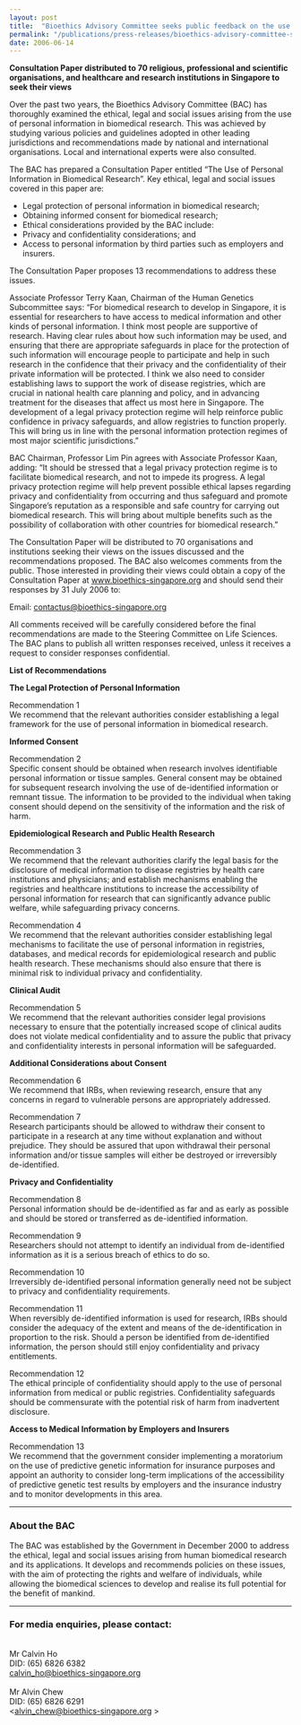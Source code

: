 ```yaml
---
layout: post
title:  "Bioethics Advisory Committee seeks public feedback on the use of personal information in biomedical research"
permalink: "/publications/press-releases/bioethics-advisory-committee-seeks-public-feedback-on-the-use-of-personal-information-in-biomedical-research"
date: 2006-06-14
---
```


**Consultation Paper distributed to 70 religious, professional and scientific organisations, and healthcare and research institutions in Singapore to seek their views**

Over the past two years, the Bioethics Advisory Committee (BAC) has thoroughly examined the ethical, legal and social issues arising from the use of personal information in biomedical research. This was achieved by studying various policies and guidelines adopted in other leading jurisdictions and recommendations made by national and international organisations. Local and international experts were also consulted.

The BAC has prepared a Consultation Paper entitled “The Use of Personal Information in Biomedical Research”. Key ethical, legal and social issues covered in this paper are:
- Legal protection of personal information in biomedical research;
- Obtaining informed consent for biomedical research;
- Ethical considerations provided by the BAC include:
- Privacy and confidentiality considerations; and
- Access to personal information by third parties such as employers and insurers. 

The Consultation Paper proposes 13 recommendations to address these issues.

Associate Professor Terry Kaan, Chairman of the Human Genetics Subcommittee says: “For biomedical research to develop in Singapore, it is essential for researchers to have access to medical information and other kinds of personal information. I think most people are supportive of research. Having clear rules about how such information may be used, and ensuring that there are appropriate safeguards in place for the protection of such information will encourage people to participate and help in such research in the confidence that their privacy and the confidentiality of their private information will be protected. I think we also need to consider establishing laws to support the work of disease registries, which are crucial in national health care planning and policy, and in advancing treatment for the diseases that affect us most here in Singapore. The development of a legal privacy protection regime will help reinforce public confidence in privacy safeguards, and allow registries to function properly. This will bring us in line with the personal information protection regimes of most major scientific jurisdictions.”

BAC Chairman, Professor Lim Pin agrees with Associate Professor Kaan, adding: “It should be stressed that a legal privacy protection regime is to facilitate biomedical research, and not to impede its progress. A legal privacy protection regime will help prevent possible ethical lapses regarding privacy and confidentiality from occurring and thus safeguard and promote Singapore’s reputation as a responsible and safe country for carrying out biomedical research. This will bring about multiple benefits such as the possibility of collaboration with other countries for biomedical research.”

The Consultation Paper will be distributed to 70 organisations and institutions seeking their views on the issues discussed and the recommendations proposed. The BAC also welcomes comments from the public. Those interested in providing their views could obtain a copy of the Consultation Paper at www.bioethics-singapore.org and should send their responses by 31 July 2006 to:

Email: <contactus@bioethics-singapore.org>

All comments received will be carefully considered before the final recommendations are made to the Steering Committee on Life Sciences. The BAC plans to publish all written responses received, unless it receives a request to consider responses confidential.

**List of Recommendations**

**The Legal Protection of Personal Information**

Recommendation 1
<br>We recommend that the relevant authorities consider establishing a legal framework for the use of personal information in biomedical research.

**Informed Consent**

Recommendation 2
<br>Specific consent should be obtained when research involves identifiable personal information or tissue samples. General consent may be obtained for subsequent research involving the use of de-identified information or remnant tissue. The information to be provided to the individual when taking consent should depend on the sensitivity of the information and the risk of harm.

**Epidemiological Research and Public Health Research**

Recommendation 3
<br>We recommend that the relevant authorities clarify the legal basis for the disclosure of medical information to disease registries by health care institutions and physicians; and establish mechanisms enabling the registries and healthcare institutions to increase the accessibility of personal information for research that can significantly advance public welfare, while safeguarding privacy concerns.

Recommendation 4
<br>We recommend that the relevant authorities consider establishing legal mechanisms to facilitate the use of personal information in registries, databases, and medical records for epidemiological research and public health research. These mechanisms should also ensure that there is minimal risk to individual privacy and confidentiality.

**Clinical Audit**

Recommendation 5
<br>We recommend that the relevant authorities consider legal provisions necessary to ensure that the potentially increased scope of clinical audits does not violate medical confidentiality and to assure the public that privacy and confidentiality interests in personal information will be safeguarded.

**Additional Considerations about Consent**

Recommendation 6
<br>We recommend that IRBs, when reviewing research, ensure that any concerns in regard to vulnerable persons are appropriately addressed.

Recommendation 7
<br>Research participants should be allowed to withdraw their consent to participate in a research at any time without explanation and without prejudice. They should be assured that upon withdrawal their personal information and/or tissue samples will either be destroyed or irreversibly de-identified.

**Privacy and Confidentiality**

Recommendation 8
<br>Personal information should be de-identified as far and as early as possible and should be stored or transferred as de-identified information.

Recommendation 9
<br>Researchers should not attempt to identify an individual from de-identified information as it is a serious breach of ethics to do so.

Recommendation 10
<br>Irreversibly de-identified personal information generally need not be subject to privacy and confidentiality requirements.

Recommendation 11
<br>When reversibly de-identified information is used for research, IRBs should consider the adequacy of the extent and means of the de-identification in proportion to the risk. Should a person be identified from de-identified information, the person should still enjoy confidentiality and privacy entitlements.

Recommendation 12
<br>The ethical principle of confidentiality should apply to the use of personal information from medical or public registries. Confidentiality safeguards should be commensurate with the potential risk of harm from inadvertent disclosure.

**Access to Medical Information by Employers and Insurers**

Recommendation 13
<br>We recommend that the government consider implementing a moratorium on the use of predictive genetic information for insurance purposes and appoint an authority to consider long-term implications of the accessibility of predictive genetic test results by employers and the insurance industry and to monitor developments in this area.

---

### **About the BAC** ###

The BAC was established by the Government in December 2000 to address the ethical, legal and social issues arising from human biomedical research and its applications. It develops and recommends policies on these issues, with the aim of protecting the rights and welfare of individuals, while allowing the biomedical sciences to develop and realise its full potential for the benefit of mankind.

---

### **For media enquiries, please contact:**

<br>Mr Calvin Ho
<br>DID: (65) 6826 6382
<br><calvin_ho@bioethics-singapore.org>
<br>
<br>Mr Alvin Chew
<br>DID: (65) 6826 6291
<br><alvin_chew@bioethics-singapore.org >
